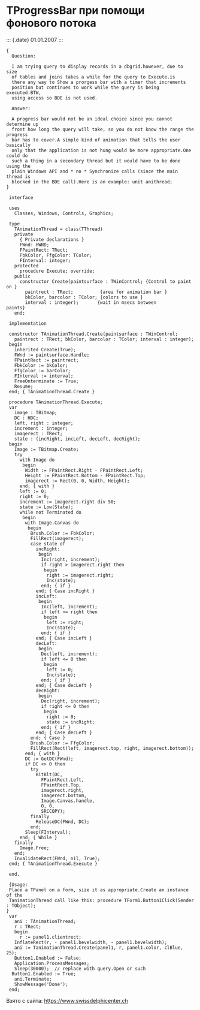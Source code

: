 TProgressBar при помощи фонового потока
=======================================

::: {.date}
01.01.2007
:::

    { 
      Question: 
     
      I am trying query to display records in a dbgrid.however, due to size 
      of tables and joins takes a while for the query to Execute.is 
      there any way to Show a prorgess bar with a timer that increments 
      position but continues to work while the query is being executed.BTW, 
      using access so BDE is not used. 
     
      Answer: 
     
      A progress bar would not be an ideal choice since you cannot determine up 
      front how long the query will take, so you do not know the range the progress 
      bar has to cover.A simple kind of animation that tells the user basically 
      only that the application is not hung would be more appropriate.One could do 
      such a thing in a secondary thread but it would have to be done using the 
      plain Windows API and * no * Synchronize calls (since the main thread is 
      blocked in the BDE call).Here is an example: unit anithread; 
    }
     
     interface
     
     uses
       Classes, Windows, Controls, Graphics;
     
     type
       TAnimationThread = class(TThread)
       private
         { Private declarations }
         FWnd: HWND;
         FPaintRect: TRect;
         FbkColor, FfgColor: TColor;
         FInterval: integer;
       protected
         procedure Execute; override;
       public
         constructor Create(paintsurface : TWinControl; {Control to paint on }
           paintrect : TRect;          {area for animation bar }
           bkColor, barcolor : TColor; {colors to use }
           interval : integer);       {wait in msecs between 
    paints}
       end;
     
     implementation
     
     constructor TAnimationThread.Create(paintsurface : TWinControl;
       paintrect : TRect; bkColor, barcolor : TColor; interval : integer);
     begin
       inherited Create(True);
       FWnd := paintsurface.Handle;
       FPaintRect := paintrect;
       FbkColor := bkColor;
       FfgColor := barColor;
       FInterval := interval;
       FreeOnterminate := True;
       Resume;
     end; { TAnimationThread.Create }
     
     procedure TAnimationThread.Execute;
     var
       image : TBitmap;
       DC : HDC;
       left, right : integer;
       increment : integer;
       imagerect : TRect;
       state : (incRight, incLeft, decLeft, decRight);
     begin
       Image := TBitmap.Create;
       try
         with Image do
          begin
           Width := FPaintRect.Right - FPaintRect.Left;
           Height := FPaintRect.Bottom - FPaintRect.Top;
           imagerect := Rect(0, 0, Width, Height);
         end; { with }
         left := 0;
         right := 0;
         increment := imagerect.right div 50;
         state := Low(State);
         while not Terminated do
          begin
           with Image.Canvas do
            begin
             Brush.Color := FbkColor;
             FillRect(imagerect);
             case state of
               incRight:
                begin
                 Inc(right, increment);
                 if right > imagerect.right then
                  begin
                   right := imagerect.right;
                   Inc(state);
                 end; { if }
               end; { Case incRight }
               incLeft:
                begin
                 Inc(left, increment);
                 if left >= right then
                  begin
                   left := right;
                   Inc(state);
                 end; { if }
               end; { Case incLeft }
               decLeft:
                begin
                 Dec(left, increment);
                 if left <= 0 then
                  begin
                   left := 0;
                   Inc(state);
                 end; { if }
               end; { Case decLeft }
               decRight:
                begin
                 Dec(right, increment);
                 if right <= 0 then
                  begin
                   right := 0;
                   state := incRight;
                 end; { if }
               end; { Case decLeft }
             end; { Case }
             Brush.Color := FfgColor;
             FillRect(Rect(left, imagerect.top, right, imagerect.bottom));
           end; { with }
           DC := GetDC(FWnd);
           if DC <> 0 then
             try
               BitBlt(DC,
                 FPaintRect.Left,
                 FPaintRect.Top,
                 imagerect.right,
                 imagerect.bottom,
                 Image.Canvas.handle,
                 0, 0,
                 SRCCOPY);
             finally
               ReleaseDC(FWnd, DC);
             end;
           Sleep(FInterval);
         end; { While }
       finally
         Image.Free;
       end;
       InvalidateRect(FWnd, nil, True);
     end; { TAnimationThread.Execute }
     
     end.
     
     {Usage: 
     Place a TPanel on a form, size it as appropriate.Create an instance of the 
     TanimationThread call like this: procedure TForm1.Button1Click(Sender : TObject); 
    }
     var
       ani : TAnimationThread;
       r : TRect;
       begin
         r := panel1.clientrect;
       InflateRect(r, - panel1.bevelwidth, - panel1.bevelwidth);
       ani := TanimationThread.Create(panel1, r, panel1.color, clBlue, 25);
       Button1.Enabled := False;
       Application.ProcessMessages;
       Sleep(30000);  // replace with query.Open or such 
      Button1.Enabled := True;
       ani.Terminate;
       ShowMessage('Done');
     end;

Взято с сайта: <https://www.swissdelphicenter.ch>
